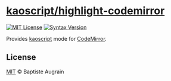 [kaoscript/highlight-codemirror](https://github.com/kaoscript/highlight-codemirror)
===============================================================

[![MIT License](https://img.shields.io/badge/license-MIT-blue.svg?style=flat)](./LICENSE)
[![Syntax Version](https://img.shields.io/badge/syntax-v0.2%20/%20oudated-critical.svg?style=flat)](https://github.com/kaoscript/kaoscript)

Provides [kaoscript](https://github.com/kaoscript/kaoscript) mode for [CodeMirror](http://codemirror.net/).

License
-------

[MIT](http://www.opensource.org/licenses/mit-license.php) &copy; Baptiste Augrain